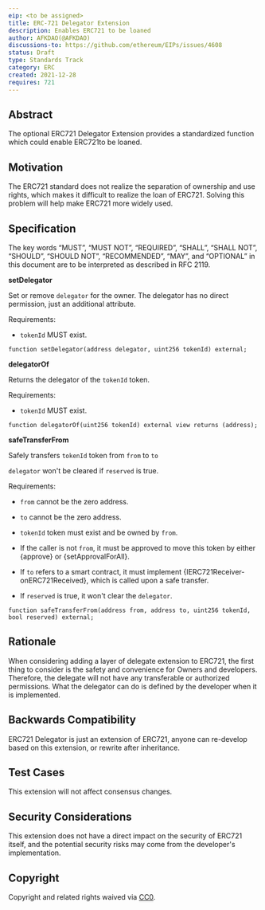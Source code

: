 ```yaml
---
eip: <to be assigned>
title: ERC-721 Delegator Extension
description: Enables ERC721 to be loaned
author: AFKDAO(@AFKDAO)
discussions-to: https://github.com/ethereum/EIPs/issues/4608
status: Draft
type: Standards Track
category: ERC
created: 2021-12-28
requires: 721
---
```




## Abstract
The optional ERC721 Delegator Extension provides a standardized function which could enable ERC721to be loaned. 



## Motivation
The ERC721 standard does not realize the separation of ownership and use rights, which makes it difficult to realize the loan of ERC721. Solving this problem will help make ERC721 more widely used.





## Specification
The key words “MUST”, “MUST NOT”, “REQUIRED”, “SHALL”, “SHALL NOT”, “SHOULD”, “SHOULD NOT”, “RECOMMENDED”, “MAY”, and “OPTIONAL” in this document are to be interpreted as described in RFC 2119.



**setDelegator**

Set or remove `delegator` for the owner. The delegator has no direct permission, just an additional attribute. 

Requirements:

- `tokenId` MUST exist.

`function setDelegator(address delegator, uint256 tokenId) external;`



**delegatorOf**

Returns the delegator of the `tokenId` token.

Requirements:

- `tokenId` MUST exist.

`function delegatorOf(uint256 tokenId) external view returns (address);`



**safeTransferFrom**

Safely transfers `tokenId` token from `from` to `to`

 `delegator` won't be cleared if `reserved` is true.

Requirements:

- `from` cannot be the zero address.

- `to` cannot be the zero address.

- `tokenId` token must exist and be owned by `from`.

- If the caller is not `from`, it must be approved to move this token by either {approve} or {setApprovalForAll}.

- If `to` refers to a smart contract, it must implement {IERC721Receiver-onERC721Received}, which is called upon a safe transfer.

- If `reserved` is true, it won't clear the `delegator`.

`function safeTransferFrom(address from, address to, uint256 tokenId, bool reserved) external;`





## Rationale

When considering adding a layer of delegate extension to ERC721, the first thing to consider is the safety and convenience for Owners and developers. Therefore, the delegate will not have any transferable or authorized permissions. What the delegator can do is defined by the developer when it is implemented.



## Backwards Compatibility
ERC721 Delegator is just an extension of ERC721, anyone can re-develop based on this extension, or rewrite after inheritance.



## Test Cases
This extension will not affect consensus changes.  



## Security Considerations
This extension does not have a direct impact on the security of ERC721 itself, and the potential security risks may come from the developer's implementation.



## Copyright
Copyright and related rights waived via [CC0](https://creativecommons.org/publicdomain/zero/1.0/).
